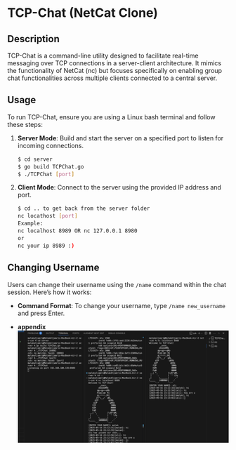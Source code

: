 # TCP-Chat (NetCat Clone)

## Description
TCP-Chat is a command-line utility designed to facilitate real-time messaging over TCP connections in a server-client architecture. It mimics the functionality of NetCat (nc) but focuses specifically on enabling group chat functionalities across multiple clients connected to a central server.

## Usage
To run TCP-Chat, ensure you are using a Linux bash terminal and follow these steps:

1. **Server Mode**: Build and start the server on a specified port to listen for incoming connections.
   ```bash
   $ cd server
   $ go build TCPChat.go
   $ ./TCPChat [port]

2. **Client Mode**: Connect to the server using the provided IP address and port.
   ```bash
   $ cd .. to get back from the server folder
   nc locathost [port]
   Example:
   nc localhost 8989 OR nc 127.0.0.1 8980
   or 
   nc your ip 8989 :)
   ```

## Changing Username

Users can change their username using the `/name` command within the chat session. Here’s how it works:

- **Command Format**: To change your username, type `/name new_username` and press Enter.

- **appendix**
![alt text](image.png)


